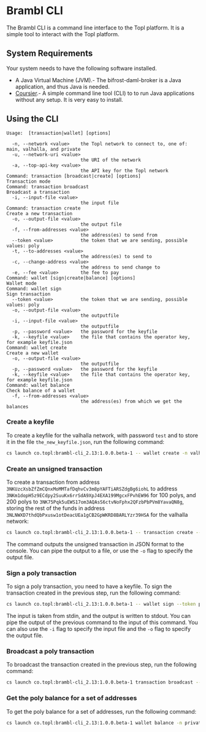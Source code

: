 # Brambl CLI

The Brambl CLI is a command line interface to the Topl platform. It is a simple tool to interact with the Topl platform.

## System Requirements

Your system needs to have the following software installed.

- A Java Virtual Machine (JVM).- The bifrost-daml-broker is a Java application, and thus Java is needed.
- [Coursier](https://get-coursier.io/docs/cli-installation).- A simple command line tool (CLI) to
to run Java applications without any setup. It is very easy to install.

## Using the CLI

```
Usage:  [transaction|wallet] [options]

  -n, --network <value>    the Topl network to connect to, one of: main, valhalla, and private
  -u, --network-uri <value>
                           the URI of the network
  -a, --top-api-key <value>
                           the API key for the Topl network
Command: transaction [broadcast|create] [options]
Transaction mode
Command: transaction broadcast
Broadcast a transaction
  -i, --input-file <value>
                           the input file
Command: transaction create
Create a new transaction
  -o, --output-file <value>
                           the output file
  -f, --from-addresses <value>
                           the address(es) to send from
  --token <value>          the token that we are sending, possible values: poly
  -t, --to-addresses <value>
                           the address(es) to send to
  -c, --change-address <value>
                           the address to send change to
  -e, --fee <value>        the fee to pay
Command: wallet [sign|create|balance] [options]
Wallet mode
Command: wallet sign
Sign transaction
  --token <value>          the token that we are sending, possible values: poly
  -o, --output-file <value>
                           the outputfile
  -i, --input-file <value>
                           the outputfile
  -p, --password <value>   the password for the keyfile
  -k, --keyfile <value>    the file that contains the operator key, for example keyfile.json
Command: wallet create
Create a new wallet
  -o, --output-file <value>
                           the outputfile
  -p, --password <value>   the password for the keyfile
  -k, --keyfile <value>    the file that contains the operator key, for example keyfile.json
Command: wallet balance
Check balance of a wallet
  -f, --from-addresses <value>
                           the address(es) from which we get the balances
```

### Create a keyfile

To create a keyfile for the valhalla network, with password `test` and to store it in the file `the_new_keyfile.json`, run the following command:

```bash
cs launch co.topl:brambl-cli_2.13:1.0.0.beta-1 -- wallet create -n valhalla  -o the_new_keyfile.json -p test
```

### Create an unsigned transaction

To create a transaction from address `3NKUzcXsbZfZmCQnxMoMMTafDqhvCv3m8pYAFTiARSZdgBg6iohL` to address `3NKm1dopH5z9ECdpy2SuuKx6rrSdA9XpJ4EXA199MgcxFPvhEW96` for 100 polys, and 200 polys to `3NK75Pqk5uEWS17om3AQAsS6ctvNoFphx2QFzbPbPVm8YavaQN8g`, storing the rest of the funds in address `3NLNWXD7thdQbPxusw1otDeacUEa1gCB2GpWKRD8BARLYzr39HSA` for the valhalla network:

```bash
cs launch co.topl:brambl-cli_2.13:1.0.0.beta-1 -- transaction create --token poly -n valhalla -f 3NKUzcXsbZfZmCQnxMoMMTafDqhvCv3m8pYAFTiARSZdgBg6iohL -t 3NKm1dopH5z9ECdpy2SuuKx6rrSdA9XpJ4EXA199MgcxFPvhEW96=100,3NK75Pqk5uEWS17om3AQAsS6ctvNoFphx2QFzbPbPVm8YavaQN8g=200 -c 3NLNWXD7thdQbPxusw1otDeacUEa1gCB2GpWKRD8BARLYzr39HSA -e 100 -u https://vertx.topl.services/valhalla/<projectId> -a $API_TOKEN
```

The command outputs the unsigned transaction in JSON format to the console. You can pipe the output to a file, or use the `-o` flag to specify the output file.

### Sign a poly transaction

To sign a poly transaction, you need to have a keyfile. To sign the transaction created in the previous step, run the following command:

```bash
cs launch co.topl:brambl-cli_2.13:1.0.0.beta-1 -- wallet sign --token poly -n valhalla  -k keyfile.json -p $WALLET_PASSWORD
```

The input is taken from stdin, and the output is written to stdout. You can pipe the output of the previous command to the input of this command. You can also use the `-i` flag to specify the input file and the `-o` flag to specify the output file.

### Broadcast a poly transaction

To broadcast the transaction created in the previous step, run the following command:

```bash
cs launch co.topl:brambl-cli_2.13:1.0.0.beta-1 transaction broadcast --token poly -n private -u http://localhost:9085 -i test_transaction_signed.json
```

### Get the poly balance for a set of addresses

To get the poly balance for a set of addresses, run the following command:

```bash
cs launch co.topl:brambl-cli_2.13:1.0.0.beta-1 wallet balance -n private -f AUAFAWju3tDYw1jeGX7zbT4oUdUgHzim8E2dVxuGg3HLpPdohrGB
```
